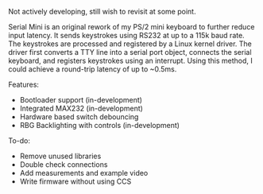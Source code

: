 Not actively developing, still wish to revisit at some point.

Serial Mini is an original rework of my PS/2 mini keyboard to further reduce input latency. It sends keystrokes using RS232 at up to a 115k baud rate. The keystrokes are processed and registered by a Linux kernel driver. The driver first converts a TTY line into a serial port object, connects the serial keyboard, and registers keystrokes using an interrupt. Using this method, I could achieve a round-trip latency of up to ~0.5ms.

Features:
* Bootloader support (in-development)
* Integrated MAX232 (in-development)
* Hardware based switch debouncing
* RBG Backlighting with controls (in-development)

To-do:
* Remove unused libraries
* Double check connections
* Add measurements and example video
* Write firmware without using CCS
